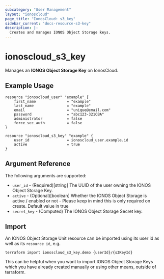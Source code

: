 ```yaml
---
subcategory: "User Management"
layout: "ionoscloud"
page_title: "IonosCloud: s3_key"
sidebar_current: "docs-resource-s3-key"
description: |-
  Creates and manages IONOS Object Storage keys.
---
```


# ionoscloud_s3_key

Manages an **IONOS Object Storage Key** on IonosCloud.

## Example Usage

```hcl
resource "ionoscloud_user" "example" {
    first_name              = "example"
    last_name               = "example"
    email                   = "unique@email.com"
    password                = "abc123-321CBA"
    administrator           = false
    force_sec_auth          = false
}

resource "ionoscloud_s3_key" "example" {
    user_id                 = ionoscloud_user.example.id
    active                  = true
}
```

## Argument Reference

The following arguments are supported:

- `user_id` - (Required)[string] The UUID of the user owning the IONOS Object Storage Key.
- `active` - (Optional)[boolean] Whether the IONOS Object Storage is active / enabled or not - Please keep in mind this is only required on create. Default value in true
- `secret_key` - (Computed)  The IONOS Object Storage Secret key.

## Import

An IONOS Object Storage Unit resource can be imported using its user id as well as its `resource id`, e.g.

```shell
terraform import ionoscloud_s3_key.demo {userId}/{s3KeyId}
```

This can be helpful when you want to import IONOS Object Storage Keys which you have already created manually or using other means, outside of terraform.
